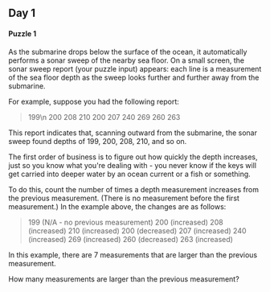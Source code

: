 ## Day 1
#### Puzzle 1

As the submarine drops below the surface of the ocean, it automatically performs a sonar sweep of the nearby sea floor. On a small screen, the sonar sweep report (your puzzle input) appears: each line is a measurement of the sea floor depth as the sweep looks further and further away from the submarine.

For example, suppose you had the following report:

> 199\n
> 200
> 208
> 210
> 200
> 207
> 240
> 269
> 260
> 263

This report indicates that, scanning outward from the submarine, the sonar sweep found depths of 199, 200, 208, 210, and so on.

The first order of business is to figure out how quickly the depth increases, just so you know what you're dealing with - you never know if the keys will get carried into deeper water by an ocean current or a fish or something.

To do this, count the number of times a depth measurement increases from the previous measurement. (There is no measurement before the first measurement.) In the example above, the changes are as follows:

> 199 (N/A - no previous measurement)
> 200 (increased)
> 208 (increased)
> 210 (increased)
> 200 (decreased)
> 207 (increased)
> 240 (increased)
> 269 (increased)
> 260 (decreased)
> 263 (increased)

In this example, there are 7 measurements that are larger than the previous measurement.

How many measurements are larger than the previous measurement?